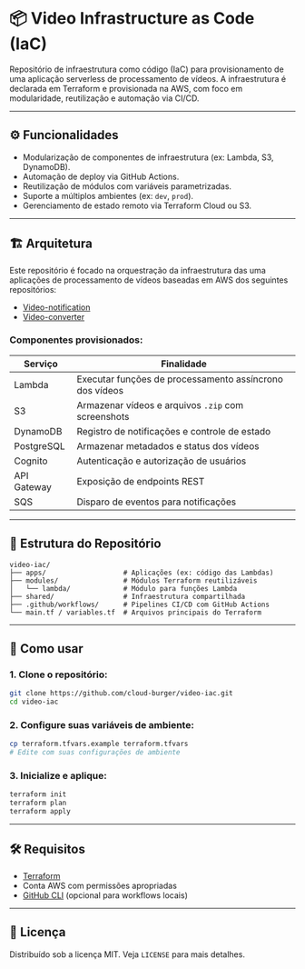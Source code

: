 # 📦 Video Infrastructure as Code (IaC)

Repositório de infraestrutura como código (IaC) para provisionamento de uma aplicação serverless de processamento de vídeos. A infraestrutura é declarada em Terraform e provisionada na AWS, com foco em modularidade, reutilização e automação via CI/CD.

---

## ⚙️ Funcionalidades

- Modularização de componentes de infraestrutura (ex: Lambda, S3, DynamoDB).
- Automação de deploy via GitHub Actions.
- Reutilização de módulos com variáveis parametrizadas.
- Suporte a múltiplos ambientes (ex: `dev`, `prod`).
- Gerenciamento de estado remoto via Terraform Cloud ou S3.

---

## 🏗️ Arquitetura

Este repositório é focado na orquestração da infraestrutura das uma aplicações de processamento de vídeos baseadas em AWS dos seguintes repositórios:
- [Video-notification](https://github.com/cloud-burger/video-notification)
- [Video-converter](https://github.com/cloud-burger/video-converter)

### Componentes provisionados:

| Serviço     | Finalidade                                                 |
|-------------|------------------------------------------------------------|
| Lambda      | Executar funções de processamento assíncrono dos vídeos   |
| S3          | Armazenar vídeos e arquivos `.zip` com screenshots        |
| DynamoDB    | Registro de notificações e controle de estado             |
| PostgreSQL  | Armazenar metadados e status dos vídeos                   |
| Cognito     | Autenticação e autorização de usuários                    |
| API Gateway | Exposição de endpoints REST                               |
| SQS         | Disparo de eventos para notificações                      |

---

## 📂 Estrutura do Repositório

```
video-iac/
├── apps/                   # Aplicações (ex: código das Lambdas)
├── modules/                # Módulos Terraform reutilizáveis
│   └── lambda/             # Módulo para funções Lambda
├── shared/                 # Infraestrutura compartilhada
├── .github/workflows/      # Pipelines CI/CD com GitHub Actions
└── main.tf / variables.tf  # Arquivos principais do Terraform
```

---

## 🚀 Como usar

### 1. Clone o repositório:

```bash
git clone https://github.com/cloud-burger/video-iac.git
cd video-iac
```

### 2. Configure suas variáveis de ambiente:

```bash
cp terraform.tfvars.example terraform.tfvars
# Edite com suas configurações de ambiente
```

### 3. Inicialize e aplique:

```bash
terraform init
terraform plan
terraform apply
```

---

## 🛠️ Requisitos

- [Terraform](https://www.terraform.io/downloads)
- Conta AWS com permissões apropriadas
- [GitHub CLI](https://cli.github.com/) (opcional para workflows locais)

---

## 📄 Licença

Distribuído sob a licença MIT. Veja `LICENSE` para mais detalhes.
